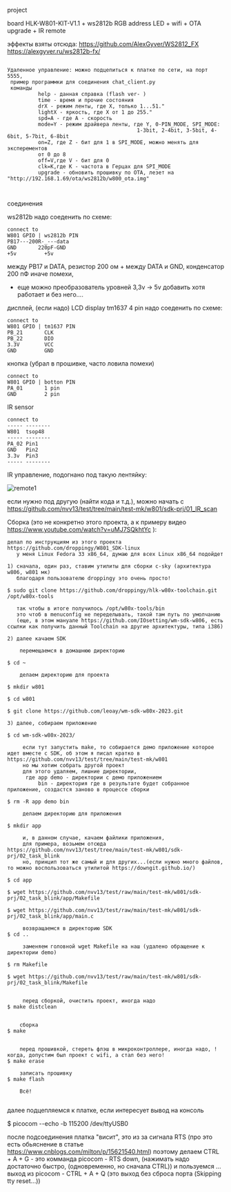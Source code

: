 
project

board HLK-W801-KIT-V1.1 + ws2812b RGB address LED + wifi + OTA upgrade + IR remote


эффекты взяты отсюда: https://github.com/AlexGyver/WS2812_FX
                      https://alexgyver.ru/ws2812b-fx/ 


~~~

Удаленное управление: можно подцепиться к платке по сети, на порт 5555,
 пример программки для соединения chat_client.py
 команды
          help - данная справка (flash ver- )
          time - время и прочие состояния
          drX - режим ленты, где X, только 1...51."
          lightX - яркость, где X от 1 до 255."
          spd=A - где A - скорость
          mode=Y - режим драйвера ленты, где Y, 0-PIN_MODE, SPI_MODE: 
                                          1-3bit, 2-4bit, 3-5bit, 4-6bit, 5-7bit, 6-8bit
          on=Z, где Z - бит для 1 в SPI_MODE, можно менять для эксперементов 
          от 0 до 8
          off=V,где V - бит для 0
          clk=K,где K - частота в Герцах для SPI_MODE
          upgrade - обновить прошивку по OTA, лезет на "http://192.168.1.69/ota/ws2812b/w800_ota.img"



~~~



соединения

ws2812b
надо соеденить по схеме:
~~~
connect to
W801 GPIO | ws2812b PIN
PB17---200R-_---data
GND   	  220pF-GND
+5v   		+5v
~~~
между PB17 и DATA, резистор 200 ом +
между DATA и GND, конденсатор 200 пФ 
иначе помехи, 
 * еще можно преобразователь уровней 3,3v -> 5v добавить
   хотя работает и без него....




дисплей, (если надо)
LCD display tm1637
     4 pin
надо соеденить по схеме:
~~~
connect to
W801 GPIO | tm1637 PIN
PB_21 		CLK
PB_22 		DIO
3.3V  		VCC
GND   		GND
~~~



кнопка (убрал в прошивке, часто ловила помехи)
~~~
connect to
W801 GPIO | botton PIN
PA_01 		1 pin
GND   		2 pin
~~~



IR sensor
~~~
connect to 
----- --------
W801  tsop48
----- --------
PA_02 Pin1
GND   Pin2
3.3v  Pin3
----- --------
~~~


IR управление, подогнано под такую лентяйку: 
<p><img src="https://github.com/nvv13/test/blob/main/test-mk/w801/sdk-prj/03_ws2812b_RGB_LED_SPI2/jpg/remote1.jpg" alt="remote1" title="remote1" /></p>


если нужно под другую (найти кода и т.д.), можно начать с 
https://github.com/nvv13/test/tree/main/test-mk/w801/sdk-prj/01_IR_scan








Сборка  (это не конкретно этого проекта, а к примеру видео https://www.youtube.com/watch?v=uMJ7SQkhtYc ):
~~~
делал по инструкциям из этого проекта https://github.com/droppingy/W801_SDK-linux
   у меня Linux Fedora 33 x86_64, думаю для всех Linux x86_64 подойдет

1) сначала, один раз, ставим утилиты для сборки c-sky (архитектура w806, w801 мк)
   благодаря пользователю droppingy это очень просто!  

$ sudo git clone https://github.com/droppingy/hlk-w80x-toolchain.git /opt/w80x-tools

   так чтобы в итоге получилось /opt/w80x-tools/bin
   это чтоб в menuconfig не переделывать, такой там путь по умолчанию
   (еще, в этом мануале https://github.com/IOsetting/wm-sdk-w806, есть ссылки как получить данный Toolchain на другие архитектуры, типа i386)

2) далее качаем SDK

    перемещаемся в домашнюю директорию
 
$ cd ~

    делаем директорию для проекта

$ mkdir w801

$ cd w801  

$ git clone https://github.com/leoay/wm-sdk-w80x-2023.git

3) далее, собираем приложение

$ cd wm-sdk-w80x-2023/

     если тут запустить make, то собирается демо приложение которое идет вместе с SDK, об этом я писал кратко в https://github.com/nvv13/test/tree/main/test-mk/w801 
     но мы хотим собрать другой проект
     для этого удаляем, лишние директории, 
      где app demo - директории с демо приложением
          bin - директория где в результате будет собранное приложение, создастся заново в процессе сборки

$ rm -R app demo bin

     делаем директорию для приложения

$ mkdir app

     и, в данном случае, качаем файлики приложения, 
     для примера, возьмем отсюда https://github.com/nvv13/test/tree/main/test-mk/w801/sdk-prj/02_task_blink
     но, принцип тот же самый и для других...(если нужно много файлов, то можно воспользоваться утилитой https://downgit.github.io/)

$ cd app

$ wget https://github.com/nvv13/test/raw/main/test-mk/w801/sdk-prj/02_task_blink/app/Makefile

$ wget https://github.com/nvv13/test/raw/main/test-mk/w801/sdk-prj/02_task_blink/app/main.c

     возвращаемся в директорию SDK
$ cd ..

     заменяем головной wget Makefile на наш (удалено обращение к директории demo)

$ rm Makefile

$ wget https://github.com/nvv13/test/raw/main/test-mk/w801/sdk-prj/02_task_blink/Makefile


     перед сборкой, очистить проект, иногда надо
$ make distclean


    сборка
$ make 


    перед прошивкой, стереть флэш в микроконтроллере, иногда надо, !когда, допустим был проект с wifi, а стал без него!
$ make erase

    записать прошивку
$ make flash

    Всё!


~~~






  далее подцепляемся к платке, если интересует вывод на консоль

$ picocom --echo -b 115200 /dev/ttyUSB0

  после подсоединения платка "висит", это из за сигнала RTS (про это есть обьяснение в статье https://www.cnblogs.com/milton/p/15621540.html)
  поэтому делаем CTRL + A + G   - это комманда picocom - RTS down, (нажимать надо достаточно быстро, (одновременно, но сначала CTRL))
  и пользуемся ...
          выход из picocom - CTRL + A + Q  (это выход без сброса порта (Skipping tty reset...))









